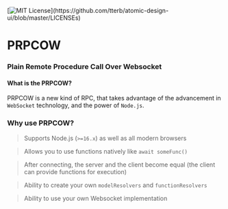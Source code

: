 [![MIT License](https://img.shields.io/apm/l/atomic-design-ui.svg?)](https://github.com/tterb/atomic-design-ui/blob/master/LICENSEs)

# PRPCOW
### Plain Remote Procedure Call Over Websocket
#### What is the PRPCOW?
PRPCOW is a new kind of RPC, that takes advantage of the advancement in `WebSocket` technology, and the power of `Node.js`.
### Why use PRPCOW?
> Supports Node.js (`>=16.x`) as well as all modern browsers

> Allows you to use functions natively like `await someFunc()`

> After connecting, the server and the client become equal (the client can provide functions for execution)

> Ability to create your own `modelResolvers` and `functionResolvers`

> Ability to use your own Websocket implementation

